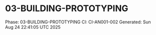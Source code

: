 # 03-BUILDING-PROTOTYPING
Phase: 03-BUILDING-PROTOTYPING
CI: CI-AN001-002
Generated: Sun Aug 24 22:41:05 UTC 2025
